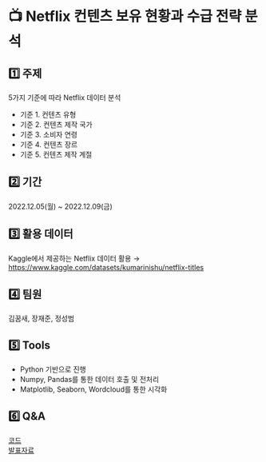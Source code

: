 # 📺 Netflix 컨텐츠 보유 현황과 수급 전략 분석

## 1️⃣ 주제
5가지 기준에 따라 Netflix 데이터 분석
- 기준 1. 컨텐츠 유형
- 기준 2. 컨텐츠 제작 국가
- 기준 3. 소비자 연령
- 기준 4. 컨텐츠 장르
- 기준 5. 컨텐츠 제작 계절

## 2️⃣ 기간
2022.12.05(월) ~ 2022.12.09(금)

## 3️⃣ 활용 데이터
Kaggle에서 제공하는 Netflix 데이터 활용 → https://www.kaggle.com/datasets/kumarinishu/netflix-titles

## 4️⃣ 팀원
김꿈새, 장재준, 정성범

## 5️⃣ Tools
- Python 기반으로 진행
- Numpy, Pandas를 통한 데이터 호출 및 전처리
- Matplotlib, Seaborn, Wordcloud를 통한 시각화

## 6️⃣ Q&A
[코드](/공조_넷플릭스분석.ipynb)
<br/>
[발표자료](/공조팀_넷플릭스_데이터분석_ppt.pdf)

